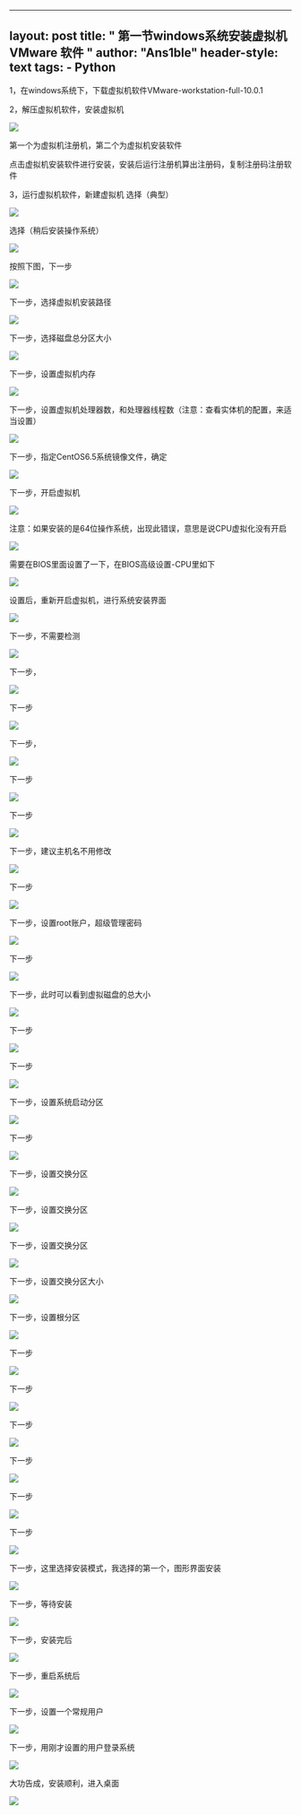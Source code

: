 
---
layout: post
title: " 第一节windows系统安装虚拟机VMware 软件 "
author: "Ans1ble"
header-style: text
tags:
      - Python
---


1，在windows系统下，下载虚拟机软件VMware-workstation-full-10.0.1

2，解压虚拟机软件，安装虚拟机

![](https://images2015.cnblogs.com/blog/955761/201605/955761-20160513194008999-537828941.png)

第一个为虚拟机注册机，第二个为虚拟机安装软件

点击虚拟机安装软件进行安装，安装后运行注册机算出注册码，复制注册码注册软件

3，运行虚拟机软件，新建虚拟机   选择（典型）

![](https://images2015.cnblogs.com/blog/955761/201605/955761-20160513195009796-486974359.png)



选择（稍后安装操作系统）

![](https://images2015.cnblogs.com/blog/955761/201605/955761-20160513195236796-577051652.png)

按照下图，下一步

![](https://images2015.cnblogs.com/blog/955761/201605/955761-20160513195413859-991455014.png)



下一步，选择虚拟机安装路径

![](https://images2015.cnblogs.com/blog/955761/201605/955761-20160513200724093-1008544624.png)



下一步，选择磁盘总分区大小

![](https://images2015.cnblogs.com/blog/955761/201605/955761-20160513200943640-1387114289.png)

下一步，设置虚拟机内存

![](https://images2015.cnblogs.com/blog/955761/201605/955761-20160513201146577-194604068.png)

下一步，设置虚拟机处理器数，和处理器线程数（注意：查看实体机的配置，来适当设置）

![](https://images2015.cnblogs.com/blog/955761/201605/955761-20160513201248202-1452836603.png)

下一步，指定CentOS6.5系统镜像文件，确定

![](https://images2015.cnblogs.com/blog/955761/201605/955761-20160513201802390-266228381.png)

下一步，开启虚拟机

![](https://images2015.cnblogs.com/blog/955761/201605/955761-20160513202201671-752259744.png)



注意：如果安装的是64位操作系统，出现此错误，意思是说CPU虚拟化没有开启

![](https://images2015.cnblogs.com/blog/955761/201605/955761-20160513202320734-1946466278.jpg)

需要在BIOS里面设置了一下，在BIOS高级设置-CPU里如下

![](https://images2015.cnblogs.com/blog/955761/201605/955761-20160513203223437-772597583.jpg)

设置后，重新开启虚拟机，进行系统安装界面

![](https://images2015.cnblogs.com/blog/955761/201605/955761-20160513203404296-1600489331.png)

下一步，不需要检测

![](https://images2015.cnblogs.com/blog/955761/201605/955761-20160513203530874-1128765238.png)

下一步，

![](https://images2015.cnblogs.com/blog/955761/201605/955761-20160513203704734-1649224233.png)

下一步

![](https://images2015.cnblogs.com/blog/955761/201605/955761-20160513203803734-1982401800.png)



下一步，

![](https://images2015.cnblogs.com/blog/955761/201605/955761-20160513203853249-842501630.png)

下一步

![](https://images2015.cnblogs.com/blog/955761/201605/955761-20160513203945421-414861999.png)

下一步

![](https://images2015.cnblogs.com/blog/955761/201605/955761-20160513204036171-1030504460.png)

下一步，建议主机名不用修改

![](https://images2015.cnblogs.com/blog/955761/201605/955761-20160513204150046-1726894281.png)

下一步

![](https://images2015.cnblogs.com/blog/955761/201605/955761-20160513204951421-1446916850.png)

下一步，设置root账户，超级管理密码

![](https://images2015.cnblogs.com/blog/955761/201605/955761-20160513205120843-1633902788.png)

下一步

![](https://images2015.cnblogs.com/blog/955761/201605/955761-20160513205327093-233888629.png)

 下一步，此时可以看到虚拟磁盘的总大小

![](https://images2015.cnblogs.com/blog/955761/201605/955761-20160513205432530-1505965287.png)

下一步

![](https://images2015.cnblogs.com/blog/955761/201605/955761-20160513205614046-1615855618.png)

下一步

![](https://images2015.cnblogs.com/blog/955761/201605/955761-20160513205719077-1110399296.png)

下一步，设置系统启动分区

![](https://images2015.cnblogs.com/blog/955761/201605/955761-20160513205924859-547846583.png)

下一步

![](https://images2015.cnblogs.com/blog/955761/201605/955761-20160513210247249-1828025378.png)

下一步，设置交换分区

![](https://images2015.cnblogs.com/blog/955761/201605/955761-20160513210343546-1120916580.png)

下一步，设置交换分区

![](https://images2015.cnblogs.com/blog/955761/201605/955761-20160513210502546-2122996385.png)

下一步，设置交换分区

![](https://images2015.cnblogs.com/blog/955761/201605/955761-20160513210651671-2032822289.png)

下一步，设置交换分区大小

![](https://images2015.cnblogs.com/blog/955761/201605/955761-20160513210833671-1168233836.png)

下一步，设置根分区

![](https://images2015.cnblogs.com/blog/955761/201605/955761-20160513211053452-761421992.png)

下一步

![](https://images2015.cnblogs.com/blog/955761/201605/955761-20160513211144437-1963479976.png)

下一步

![](https://images2015.cnblogs.com/blog/955761/201605/955761-20160513211340593-977990216.png)

下一步

![](https://images2015.cnblogs.com/blog/955761/201605/955761-20160513211509421-1144842654.png)

下一步

![](https://images2015.cnblogs.com/blog/955761/201605/955761-20160513211615640-1079778753.png)

下一步

![](https://images2015.cnblogs.com/blog/955761/201605/955761-20160513211722265-435831465.png)

下一步

![](https://images2015.cnblogs.com/blog/955761/201605/955761-20160513211822624-555795108.png)

下一步，这里选择安装模式，我选择的第一个，图形界面安装

![](https://images2015.cnblogs.com/blog/955761/201605/955761-20160513211947280-1539197336.png)

下一步，等待安装

![](https://images2015.cnblogs.com/blog/955761/201605/955761-20160513212155546-756070361.png)

下一步，安装完后

![](https://images2015.cnblogs.com/blog/955761/201605/955761-20160513212912093-246995050.png)

下一步，重启系统后

![](https://images2015.cnblogs.com/blog/955761/201605/955761-20160513213057812-1162148797.png)

下一步，设置一个常规用户

![](https://images2015.cnblogs.com/blog/955761/201605/955761-20160513213347671-623908961.png)

下一步，用刚才设置的用户登录系统

![](https://images2015.cnblogs.com/blog/955761/201605/955761-20160513213559249-705911792.png)

大功告成，安装顺利，进入桌面

![](https://images2015.cnblogs.com/blog/955761/201605/955761-20160513213730687-723442145.png)



